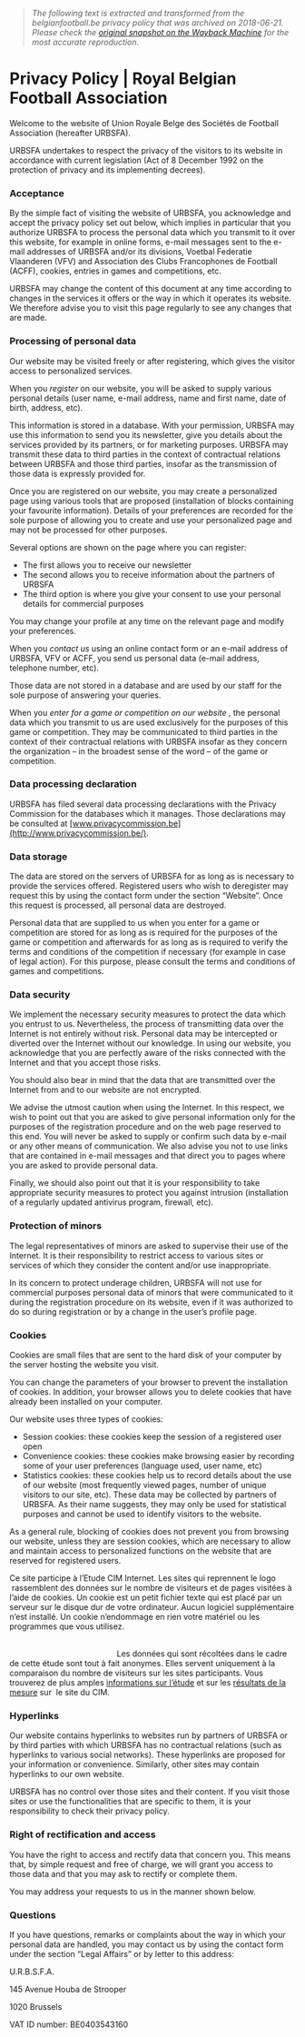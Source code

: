 > *The following text is extracted and transformed from the belgianfootball.be privacy policy that was archived on 2018-06-21. Please check the [original snapshot on the Wayback Machine](https://web.archive.org/web/20180621041447id_/http%3A//www.belgianfootball.be/privacy) for the most accurate reproduction.*

# Privacy Policy | Royal Belgian Football Association

Welcome to the website of Union Royale Belge des Sociétés de Football Association (hereafter URBSFA).

URBSFA undertakes to respect the privacy of the visitors to its website in accordance with current legislation (Act of 8 December 1992 on the protection of privacy and its implementing decrees).

###  Acceptance

By the simple fact of visiting the website of URBSFA, you acknowledge and accept the privacy policy set out below, which implies in particular that you authorize URBSFA to process the personal data which you transmit to it over this website, for example in online forms, e-mail messages sent to the e-mail addresses of URBSFA and/or its divisions, Voetbal Federatie Vlaanderen (VFV) and Association des Clubs Francophones de Football (ACFF), cookies, entries in games and competitions, etc.  

URBSFA may change the content of this document at any time according to changes in the services it offers or the way in which it operates its website. We therefore advise you to visit this page regularly to see any changes that are made.

###  Processing of personal data

Our website may be visited freely or after registering, which gives the visitor access to personalized services.

When you _register_ on our website, you will be asked to supply various personal details (user name, e-mail address, name and first name, date of birth, address, etc).

This information is stored in a database. With your permission, URBSFA may use this information to send you its newsletter, give you details about the services provided by its partners, or for marketing purposes. URBSFA may transmit these data to third parties in the context of contractual relations between URBSFA and those third parties, insofar as the transmission of those data is expressly provided for.

Once you are registered on our website, you may create a personalized page using various tools that are proposed (installation of blocks containing your favourite information). Details of your preferences are recorded for the sole purpose of allowing you to create and use your personalized page and may not be processed for other purposes.

Several options are shown on the page where you can register:

  * The first allows you to receive our newsletter
  * The second allows you to receive information about the partners of URBSFA
  * The third option is where you give your consent to use your personal details for commercial purposes



You may change your profile at any time on the relevant page and modify your preferences.

When you _contact us_ using an online contact form or an e-mail address of URBSFA, VFV or ACFF, you send us personal data (e-mail address, telephone number, etc).

Those data are not stored in a database and are used by our staff for the sole purpose of answering your queries.

When you _enter for a game or competition on our website_ , the personal data which you transmit to us are used exclusively for the purposes of this game or competition. They may be communicated to third parties in the context of their contractual relations with URBSFA insofar as they concern the organization – in the broadest sense of the word – of the game or competition.

###  Data processing declaration

URBSFA has filed several data processing declarations with the Privacy Commission for the databases which it manages. Those declarations may be consulted at [www.privacycommission.be](http://www.privacycommission.be/).

###  Data storage

The data are stored on the servers of URBSFA for as long as is necessary to provide the services offered. Registered users who wish to deregister may request this by using the contact form under the section “Website”. Once this request is processed, all personal data are destroyed.

Personal data that are supplied to us when you enter for a game or competition are stored for as long as is required for the purposes of the game or competition and afterwards for as long as is required to verify the terms and conditions of the competition if necessary (for example in case of legal action). For this purpose, please consult the terms and conditions of games and competitions.

###  Data security

We implement the necessary security measures to protect the data which you entrust to us. Nevertheless, the process of transmitting data over the Internet is not entirely without risk. Personal data may be intercepted or diverted over the Internet without our knowledge. In using our website, you acknowledge that you are perfectly aware of the risks connected with the Internet and that you accept those risks.

You should also bear in mind that the data that are transmitted over the Internet from and to our website are not encrypted.

We advise the utmost caution when using the Internet. In this respect, we wish to point out that you are asked to give personal information only for the purposes of the registration procedure and on the web page reserved to this end. You will never be asked to supply or confirm such data by e-mail or any other means of communication. We also advise you not to use links that are contained in e-mail messages and that direct you to pages where you are asked to provide personal data.

Finally, we should also point out that it is your responsibility to take appropriate security measures to protect you against intrusion (installation of a regularly updated antivirus program, firewall, etc).

###  Protection of minors

The legal representatives of minors are asked to supervise their use of the Internet. It is their responsibility to restrict access to various sites or services of which they consider the content and/or use inappropriate.

In its concern to protect underage children, URBSFA will not use for commercial purposes personal data of minors that were communicated to it during the registration procedure on its website, even if it was authorized to do so during registration or by a change in the user’s profile page.

###  Cookies

Cookies are small files that are sent to the hard disk of your computer by the server hosting the website you visit.

You can change the parameters of your browser to prevent the installation of cookies. In addition, your browser allows you to delete cookies that have already been installed on your computer.

Our website uses three types of cookies:

  * Session cookies: these cookies keep the session of a registered user open
  * Convenience cookies: these cookies make browsing easier by recording some of your user preferences (language used, user name, etc)
  * Statistics cookies: these cookies help us to record details about the use of our website (most frequently viewed pages, number of unique visitors to our site, etc). These data may be collected by partners of URBSFA. As their name suggests, they may only be used for statistical purposes and cannot be used to identify visitors to the website.



As a general rule, blocking of cookies does not prevent you from browsing our website, unless they are session cookies, which are necessary to allow and maintain access to personalized functions on the website that are reserved for registered users.

Ce site participe à l’Etude CIM Internet. Les sites qui reprennent le logo [](http://www.cim.be/fr/media/Internet) rassemblent des données sur le nombre de visiteurs et de pages visitées à l’aide de cookies. Un cookie est un petit fichier texte qui est placé par un serveur sur le disque dur de votre ordinateur. Aucun logiciel supplémentaire n’est installé. Un cookie n’endommage en rien votre matériel ou les programmes que vous utilisez.

                                                                                                                                                                                Les données qui sont récoltées dans le cadre de cette étude sont tout à fait anonymes. Elles servent uniquement à la comparaison du nombre de visiteurs sur les sites participants. Vous trouverez de plus amples [informations sur l’étude](http://www.cim.be/fr/media/Internet) et sur les [résultats de la mesure](http://www.cim.be/fr/media/internet/trafic/r%C3%A9sultats) sur  le site du CIM.

###  Hyperlinks

Our website contains hyperlinks to websites run by partners of URBSFA or by third parties with which URBSFA has no contractual relations (such as hyperlinks to various social networks). These hyperlinks are proposed for your information or convenience. Similarly, other sites may contain hyperlinks to our own website.

URBSFA has no control over those sites and their content. If you visit those sites or use the functionalities that are specific to them, it is your responsibility to check their privacy policy.

###  Right of rectification and access

You have the right to access and rectify data that concern you. This means that, by simple request and free of charge, we will grant you access to those data and that you may ask to rectify or complete them.

You may address your requests to us in the manner shown below.

###  Questions

If you have questions, remarks or complaints about the way in which your personal data are handled, you may contact us by using the contact form under the section “Legal Affairs” or by letter to this address:

U.R.B.S.F.A.

145 Avenue Houba de Strooper

1020 Brussels

VAT ID number: BE0403543160
